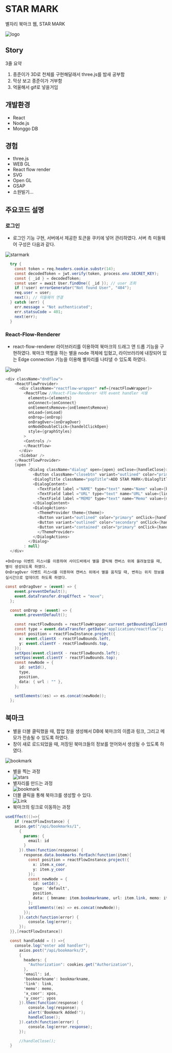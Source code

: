 # STAR MARK
별자리 북마크 웹, STAR MARK



![logo](https://user-images.githubusercontent.com/55707601/151157165-5e7e1c82-2ca4-463b-9499-741b74c63c4f.gif)







## Story

  


3줄 요약
1. 종준이가 3D로 천체를 구현해달래서 three.js를 밤새 공부함
2. 막상 보고 종준이가 거부함
3. 억울해서 gif로 넣을거임

 

 





## 개발환경
- React 
- Node.js
- Monggo DB

## 경험
- three.js
- WEB GL
- React flow render
- SVG
- Open GL
- GSAP
- 소원빌기...

## 주요코드 설명

### 로그인
  + 로그인 기능 구현, 서버에서 제공한 토큰을 쿠키에 넣어 관리하였다. 서버 측 미들웨어 구성은 다음과 같다.

![starmark](https://user-images.githubusercontent.com/55707601/151156785-11901b7e-1858-454f-9eb2-9e3f48bb445d.gif)

```cs
  try {
    const token = req.headers.cookie.substr(14); 
    const decodedToken = jwt.verify(token, process.env.SECRET_KEY); 
    const { _id } = decodedToken; 
    const user = await User.findOne({ _id }); // user 조회
    if (!user) errorGenerator("Not found User", "404"); 
    req.user = user; 
    next(); // 미들웨어 연결
  } catch (err) {
    err.message = "Not authenticated";
    err.statsuCode = 401; 
    next(err);
  }
```

### React-Flow-Renderer
  + react-flow-renderer 라이브러리를 이용하여 북마크의 드래그 앤 드롭 기능을 구현하였다. 북마크 역할을 하는 별을 node 객체에 입혔고, 라이브러리에 내장되어 있는 Edge connection 기능을 이용해 별자리를 나타낼 수 있도록 하였다.



![login](https://user-images.githubusercontent.com/55707601/151156648-f36a4793-c211-450f-92dd-3894a5e74a80.gif)
  ```cs
  <div className="dndflow">
      <ReactFlowProvider>
        <div className="reactflow-wrapper" ref={reactFlowWrapper}>
          <ReactFlow //React-Flow-Renderer 내의 event handler 사용
            elements={elements}
            onConnect={onConnect}
            onElementsRemove={onElementsRemove}
            onLoad={onLoad}
            onDrop={onDrop}
            onDragOver={onDragOver}
            onNodeDoubleClick={handelClickOpen}
            style={graphStyles}
          >
          <Controls />
          </ReactFlow>
        </div>
        <Sidebar />
      </ReactFlowProvider>
      {open ? 
            <Dialog className="dialog" open={open} onClose={handleClose}>
              <Button className="closebtn" variant="outlined" color="primary" onClick={handleClose}>X</Button>  
              <DialogTitle className="popTitle">ADD STAR MARK</DialogTitle>
              <DialogContent>
                <TextField label ="NAME" type="text" name="Name" value={bookmarkname} onChange={handleBookmarkNameChange}/><br/>
                <TextField label ="URL" type="text" name="URL" value={link} onChange={handleLinkChange}/><br/>
                <TextField label ="MEMO" type="text" name="Memo" value={memo} onChange={handleMemoChange}/><br/>
              </DialogContent>
              <DialogActions>
                <ThemeProvider theme={theme}>
                <Button variant="outlined" color="primary" onClick={handleDelete}>DELETE</Button>
                <Button variant="outlined" color="secondary" onClick={handleLink}>LINK</Button>
                <Button variant="contained" color="primary" onClick={handleAdd}>ADD</Button>
                </ThemeProvider>
              </DialogActions>
            </Dialog> 
          : null}
    </div>
  ```
    +OnDrop 이벤트 리스너를 이용하여 사이드바에서 별을 클릭해 캔버스 위에 올려놓았을 때, 별이 생성되도록 하였다.
    OnDragOver 이벤트 리스너를 이용하여 캔버스 위에서 별을 움직일 때, 변하는 위치 정보를 실시간으로 업데이트 하도록 하였다.
```cs
const onDragOver = (event) => {
    event.preventDefault();
    event.dataTransfer.dropEffect = "move";
  };

  const onDrop = (event) => {
    event.preventDefault();

    const reactFlowBounds = reactFlowWrapper.current.getBoundingClientRect();
    const type = event.dataTransfer.getData("application/reactflow");
    const position = reactFlowInstance.project({
      x: event.clientX - reactFlowBounds.left,
      y: event.clientY - reactFlowBounds.top,
    });
    setXpos(event.clientX - reactFlowBounds.left);
    setYpos(event.clientY - reactFlowBounds.top);
    const newNode = {
      id: setId(),
      type,
      position,
      data: { url : "" },
    };

    setElements((es) => es.concat(newNode));
  };
```

## 북마크

  + 별을 더블 클릭했을 때, 팝업 창을 생성해서 DB에 북마크의 이름과 링크, 그리고 메모가 전송될 수 있도록 하였다.
  + 창이 새로 로드되었을 때, 저장된 북마크들의 정보를 얻어와서 생성될 수 있도록 하였다.

![bookmark](https://user-images.githubusercontent.com/55707601/151156868-801727a1-4426-4b91-99c7-ef7e850eb759.gif)
- 별을 찍는 과정  
![stars](https://user-images.githubusercontent.com/49427080/151158562-cde22e9e-4ad0-44e5-8627-9461f3cb00fc.gif)  
- 별자리를 만드는 과정  
![bookmark](https://user-images.githubusercontent.com/49427080/151158669-7e5a7ffb-0af1-4978-96e1-f1121f4187eb.gif)  
- 더블 클릭을 통해 북마크를 생성할 수 있다.  
![Link](https://user-images.githubusercontent.com/49427080/151158748-5437ee66-252a-45e2-984c-1ddcd89f77da.gif)  
- 북마크의 링크로 이동하는 과정   


```cs
useEffect(()=>{
    if (reactFlowInstance) {
    axios.get("/api/bookmarks/1",
      {
        params: {
          email: id
        }
      }).then(function(response) {
        response.data.bookmarks.forEach(function(item){
          const position = reactFlowInstance.project({
            x: item.x_coor,
            y: item.y_coor
          });
          const newNode = {
            id: setId(),
            type: 'default',
            position,
            data: { bmname: item.bookmarkname, url: item.link, memo: item.memo },
          };
          setElements((es) => es.concat(newNode));
        });
      }).catch(function(error) {
          console.log(error);
      });
  }},[reactFlowInstance])
```
```cs
  const handleAdd = () =>{
    console.log("enter add handler");
      axios.post("/api/bookmarks/3",
      {
        headers: {
          "Authorization": cookies.get("Authorization"),
        },
        'email': id,
        'bookmarkname': bookmarkname,
        'link': link,
        'memo': memo,
        'x_coor': xpos,
        'y_coor': ypos
      }).then(function(response) {
          console.log(response);
          alert('Bookmark Added!');
          handleClose();
      }).catch(function(error) {
          console.log(error.response);
      });

      //handleClose();
  }
```

